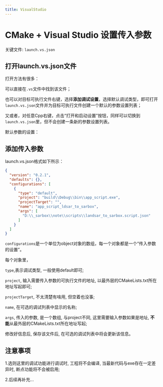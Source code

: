 ```yaml
---
title: VisualStudio
---
```



# CMake + Visual Studio 设置传入参数

关键文件: `launch.vs.json`

## 打开launch.vs.json文件

打开方法有很多：

可以直接在`.vs`文件中找到该文件；

也可以对目标可执行文件右键，选择**添加调试设置**，选择默认调试类型，即可打开`launch.vs.json`文件并为目标可执行文件创建一个默认的参数设置列表；

又或者，对任意Cpp右键，点击“打开和启动设置”按钮，同样可以切换到`launch.vs.json`里，但不会创建一条新的参数设置列表。

默认参数的设置：

## 添加传入参数

launch.vs.json格式如下所示：

```json
{
  "version": "0.2.1",
  "defaults": {},
  "configurations": [
    {
      "type": "default",
      "project": "build\\Debug\\bin\\app_script.exe",
      "projectTarget": "",
      "name": "app_script_ldsar_to_sarbox",
      "args": [
        "D:\\_sarbox\\note\\scripts\\landsar_to_sarbox.script.json"
      ]
    }
  ]
}
```

`configurations`是一个单位为object对象的数组，每一个对象都是一个“传入参数的设置”。

每个对象里，

`type`,表示调试类型, 一般使用default即可;

`project`, 输入需要传入参数的可执行文件的地址, 以最外层的CMakeLists.txt所在地址写起即可;

`projectTarget`, 不太清楚有啥用, 但空着也没事;

`name`, 在可选的调试列表中显示的名称;

`args`, 传入的参数, 是一个数组, 与project不同, 这里需要输入参数如果是地址, **不能**从最外层的CMakeLists.txt所在地址写起;

修改好信息后, 保存该文件后, 在可选的调试列表中将会更新该信息。

## 注意事项

1.选则这里的调试功能进行调试时, 工程将不会编译, 当最新代码与exe存在一定差异时, 断点功能将不会被启用;

2.后续再补充...
